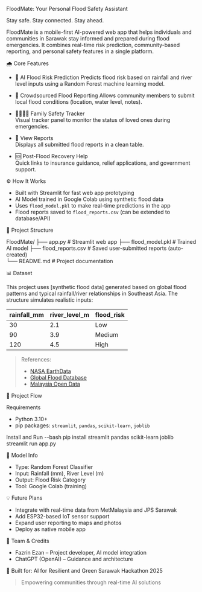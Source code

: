 FloodMate: Your Personal Flood Safety Assistant

Stay safe. Stay connected. Stay ahead.

FloodMate is a mobile-first AI-powered web app that helps individuals and communities in Sarawak stay informed and prepared during flood emergencies. It combines real-time risk prediction, community-based reporting, and personal safety features in a single platform.

 🌧️ Core Features

- 🧠 AI Flood Risk Prediction 
  Predicts flood risk based on rainfall and river level inputs using a Random Forest machine learning model.

- 📩 Crowdsourced Flood Reporting 
  Allows community members to submit local flood conditions (location, water level, notes).

- 👨‍👩‍👧‍👦 Family Safety Tracker  
  Visual tracker panel to monitor the status of loved ones during emergencies.

- 📄 View Reports  
  Displays all submitted flood reports in a clean table.

- 🆘 Post-Flood Recovery Help  
  Quick links to insurance guidance, relief applications, and government support.


 ⚙️ How It Works

- Built with Streamlit for fast web app prototyping  
- AI Model trained in Google Colab using synthetic flood data  
- Uses `flood_model.pkl` to make real-time predictions in the app  
- Flood reports saved to `flood_reports.csv` (can be extended to database/API)


 📁 Project Structure

FloodMate/
├── app.py                  # Streamlit web app
├── flood_model.pkl         # Trained AI model
├── flood_reports.csv       # Saved user-submitted reports (auto-created)               
└── README.md               # Project documentation



 📊 Dataset

This project uses [synthetic flood data] generated based on global flood patterns and typical rainfall/river relationships in Southeast Asia. The structure simulates realistic inputs:

| rainfall_mm | river_level_m | flood_risk |
|-------------|----------------|------------|
| 30          | 2.1            | Low        |
| 90          | 3.9            | Medium     |
| 120         | 4.5            | High       |

> References:
> - [NASA EarthData](https://earthdata.nasa.gov)  
> - [Global Flood Database](https://www.globalfloods.eu)  
> - [Malaysia Open Data](https://www.data.gov.my)



 🚀 Project Flow

 Requirements
- Python 3.10+
- pip packages: `streamlit`, `pandas`, `scikit-learn`, `joblib`

 Install and Run
 --bash
pip install streamlit pandas scikit-learn joblib
streamlit run app.py



 🧠 Model Info
- Type: Random Forest Classifier  
- Input: Rainfall (mm), River Level (m)  
- Output: Flood Risk Category  
- Tool: Google Colab (training)



 💡 Future Plans
- Integrate with real-time data from MetMalaysia and JPS Sarawak  
- Add ESP32-based IoT sensor support  
- Expand user reporting to maps and photos  
- Deploy as native mobile app 



 👥 Team & Credits
- Fazrin Ezan – Project developer, AI model integration 
- ChatGPT (OpenAI) – Guidance and architecture 



 🌱 Built for:
AI for Resilient and Green Sarawak Hackathon 2025
> Empowering communities through real-time AI solutions
